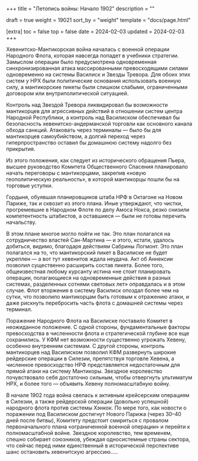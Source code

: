 +++
title = "Летопись войны: Начало 1902"
description = ""

draft = true
weight = 19021
sort_by = "weight"
template = "docs/page.html"

[extra]
toc = false
top = false
date = 2024-02-03
updated = 2024-02-03
+++

Хевенитско-Мантикорская война началась с военной операции Народного Флота, которая навсегда попадет в учебники стратегии. Замыслом операции было предусмотрена одновременная синхронизированная атака массированными превосходящими силами одновременно на системы Василиск и Звезды Тревора. Для обоих этих систем у НРХ были политические основания использовать военную силу, а мантикорские пикеты были слишком слабыми, ограниченными договором или внутриполитической ситуацией. 

Контроль над Звездой Тревора ликвидировал бы возможности мантикорцев для агрессивных действий в отношении систем центра Народной Республики, а контроль над Василиском обеспечивал бы безопасность хевенитско-андерманской торговли как основного канала обхода санкций. Атаковать через терминалы — было бы для мантикорцев самоубийством, а долгий переход через гиперпространство оставил бы домашнюю систему надолго без прикрытия.

Из этого положения, как следует из исторического обращения Пьера, высшее руководство Комитета Общественного Спасения планировало начать переговоры с мантикорцами, закрепив «новую геополитическую реальность», в которой мантикорцы пошли бы на торговые уступки.

Гордыня, обуявшая планировщиков штаба НРФ в Октагоне на Новом Париже, так и сквозит из этого плана. Иные утверждают, что чистки, прогремевшие в Народном Флоте по делу Амоса Нокса, резко снизили компетентность штабистов, а оставшиеся — были не готовы перечить начальству. 

В этом плане многое могло пойти не так. Это план полагался на сотрудничество властей Сан-Мартина — и этого, кстати, удалось добиться, видимо, благодаря действиям Сабрины Логмонт. Это план полагался на то, что мантикорский пикет в Василиске не будет укреплен — а вот тут хевенитов ждала неудача. Акт об Аннексии позволил существенно расширить состав пикета. Более того, общеизвестная любому курсанту истина «не стоит планировать операции, полагающиеся на одновременные действия в разных системах, разделенных сотнями световых лет» оправдалась и в этом случае. Флот вторжения в систему Василиск опоздал более чем на сутки, что позволило мантикорцам быть готовым к отражению атаки, и даже рискнуть перебросить часть флота с домашней системы через терминал.

Поражение Народного Флота на Василиске поставило Комитет в неожиданное положение. С одной стороны, фундаментальные факторы превосходства в численности флота и стратегической глубине все еще сохранились. У КФМ нет возможности существенно угрожать Хевену, особенно внутренним системам. С другой стороны, контроль мантикорцев над Василиском позволил КФМ развернуть широкие рейдерские операции в Силезии, препятствуя торговле Хевена, а численное превосходство НРФ представляется недостаточным для прямой атаки на систему Мантикоры. Звездное королевство почувствовало себя достаточно сильным, чтобы отвергнуть ультиматум НРХ, и более того — объявить Хевену полномасштабную войну.

В начале 1902 года война свелась к активным крейсерским операциям в Силезии, а также рейдерской операции (довольно успешной) народного флота против системы Хэнкок. По мере того, как новости о поражении под Василиском достигнут Нового Парижа (через 30–40 дней после битвы), Комитету предстоит смириться с провалом первоначального плана «ограниченной военной операции» и перейти к полномасштабной войне. Звездное королевство, тем временем, спешно собирает союзников, убеждая односистемные страны сектора, что сейчас перед ними единственный в исторической перспективе шанс остановить хевенитскую агрессию…..
